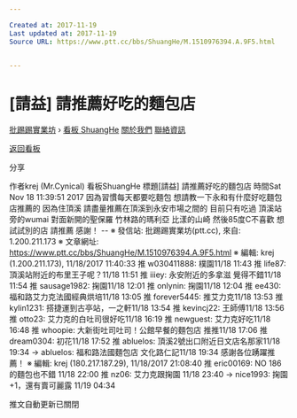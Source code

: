 ```yaml
---

Created at: 2017-11-19
Last updated at: 2017-11-19
Source URL: https://www.ptt.cc/bbs/ShuangHe/M.1510976394.A.9F5.html


---
```


# [請益] 請推薦好吃的麵包店


[批踢踢實業坊](https://www.ptt.cc/) › [看板 ShuangHe](https://www.ptt.cc/bbs/ShuangHe/index.html) [關於我們](https://www.ptt.cc/about.html) [聯絡資訊](https://www.ptt.cc/contact.html)

[返回看板](https://www.ptt.cc/bbs/ShuangHe/index.html)

分享

作者krej (Mr.Cynical)
看板ShuangHe
標題\[請益\] 請推薦好吃的麵包店
時間Sat Nov 18 11:39:51 2017
因為習慣每天都要吃麵包 想請教一下永和有什麼好吃麵包店推薦的 因為住頂溪 請盡量推薦在頂溪到永安市場之間的 目前只有吃過 頂溪站旁的wumai 對面新開的聖保羅 竹林路的瑪利亞 比漾的山崎 然後85度C不喜歡 想試試別的店 請推薦 感謝！ -- ※ 發信站: 批踢踢實業坊(ptt.cc), 來自: 1.200.211.173 ※ 文章網址: <https://www.ptt.cc/bbs/ShuangHe/M.1510976394.A.9F5.html> ※ 編輯: krej (1.200.211.173), 11/18/2017 11:40:33
推 w030411888: 樸園11/18 11:43
推 life87: 頂溪站附近的布里王子呢？11/18 11:51
推 iiiey: 永安附近的多拿滋 覺得不錯11/18 11:54
推 sausage1982: 掬園11/18 12:01
推 onlynin: 掬園11/18 12:04
推 ee430: 福和路艾力克法國經典烘培11/18 13:05
推 forever5445: 推艾力克11/18 13:53
推 kylin1231: 搭捷運到古亭站，一之軒11/18 13:54
推 kevincj22: 王師傅11/18 13:56
推 otto23: 艾力克的白吐司很好吃11/18 16:19
推 newguest: 艾力克好吃11/18 16:48
推 whoopie: 大新街吐司吐司！公館早餐的麵包店 推推11/18 17:06
推 dream0304: 初花11/18 17:52
推 abluelos: 頂溪2號出口附近日文店名那家11/18 19:34
→ abluelos: 福和路法國麵包店 文化路仁記11/18 19:34
感謝各位踴躍推薦！ ※ 編輯: krej (180.217.187.29), 11/18/2017 21:08:40
推 eric00169: NO 186的麵包也不錯 11/18 22:00
推 nz06: 艾力克跟掬園 11/18 23:40
→ nice1993: 掬園+1，還有賣可麗露 11/19 04:34

推文自動更新已關閉

